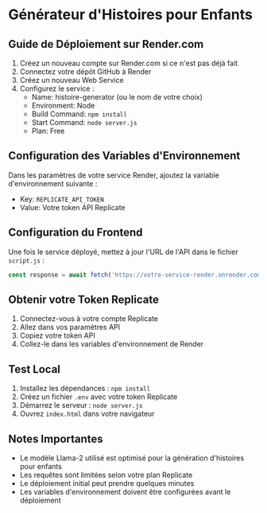 # Générateur d'Histoires pour Enfants

## Guide de Déploiement sur Render.com

1. Créez un nouveau compte sur Render.com si ce n'est pas déjà fait
2. Connectez votre dépôt GitHub à Render
3. Créez un nouveau Web Service
4. Configurez le service :
   - Name: histoire-generator (ou le nom de votre choix)
   - Environment: Node
   - Build Command: `npm install`
   - Start Command: `node server.js`
   - Plan: Free

## Configuration des Variables d'Environnement

Dans les paramètres de votre service Render, ajoutez la variable d'environnement suivante :
- Key: `REPLICATE_API_TOKEN`
- Value: Votre token API Replicate

## Configuration du Frontend

Une fois le service déployé, mettez à jour l'URL de l'API dans le fichier `script.js` :
```javascript
const response = await fetch('https://votre-service-render.onrender.com/generate-story', {
```

## Obtenir votre Token Replicate

1. Connectez-vous à votre compte Replicate
2. Allez dans vos paramètres API
3. Copiez votre token API
4. Collez-le dans les variables d'environnement de Render

## Test Local

1. Installez les dépendances : `npm install`
2. Créez un fichier `.env` avec votre token Replicate
3. Démarrez le serveur : `node server.js`
4. Ouvrez `index.html` dans votre navigateur

## Notes Importantes

- Le modèle Llama-2 utilisé est optimisé pour la génération d'histoires pour enfants
- Les requêtes sont limitées selon votre plan Replicate
- Le déploiement initial peut prendre quelques minutes
- Les variables d'environnement doivent être configurées avant le déploiement

